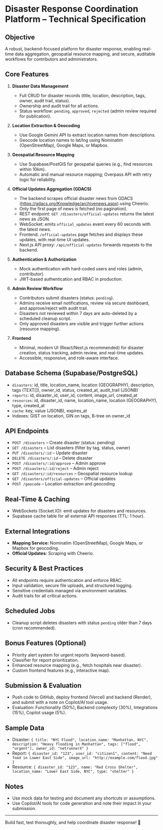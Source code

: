 # Disaster Response Coordination Platform – Technical Specification

## Objective
A robust, backend-focused platform for disaster response, enabling real-time data aggregation, geospatial resource mapping, and secure, auditable workflows for contributors and administrators.

## Core Features

1. **Disaster Data Management**
   - Full CRUD for disaster records (title, location, description, tags, owner, audit trail, status).
   - Ownership and audit trail for all actions.
   - Status workflow: `pending`, `approved`, `rejected` (admin review required for publication).

2. **Location Extraction & Geocoding**
   - Use Google Gemini API to extract location names from descriptions.
   - Geocode location names to lat/lng using Nominatim (OpenStreetMap), Google Maps, or Mapbox.

3. **Geospatial Resource Mapping**
   - Use Supabase/PostGIS for geospatial queries (e.g., find resources within 10km).
   - Automatic and manual resource mapping; Overpass API with retry logic for reliability.

4. **Official Updates Aggregation (GDACS)**
   - The backend scrapes official disaster news from GDACS (https://gdacs.org/Knowledge/archivenews.aspx) using Cheerio.
   - Only the first page of news is fetched (no pagination).
   - REST endpoint: `GET /disasters/official-updates` returns the latest news as JSON.
   - WebSocket: emits `official_updates` event every 60 seconds with the latest news.
   - Frontend: `/official-updates` page fetches and displays these updates, with real-time UI updates.
   - Next.js API proxy: `/api/official-updates` forwards requests to the backend.

5. **Authentication & Authorization**
   - Mock authentication with hard-coded users and roles (admin, contributor).
   - JWT-based authentication and RBAC in production.

6. **Admin Review Workflow**
   - Contributors submit disasters (status: `pending`).
   - Admins receive email notifications, review via secure dashboard, and approve/reject with audit trail.
   - Disasters not reviewed within 7 days are auto-deleted by a scheduled cleanup script.
   - Only approved disasters are visible and trigger further actions (resource mapping).

7. **Frontend**
    - Minimal, modern UI (React/Next.js recommended) for disaster creation, status tracking, admin review, and real-time updates.
    - Accessible, responsive, and role-aware interface.

## Database Schema (Supabase/PostgreSQL)
- `disasters`: id, title, location_name, location (GEOGRAPHY), description, tags (TEXT[]), owner_id, status, created_at, audit_trail (JSONB)
- `reports`: id, disaster_id, user_id, content, image_url, created_at
- `resources`: id, disaster_id, name, location_name, location (GEOGRAPHY), type, created_at
- `cache`: key, value (JSONB), expires_at
- Indexes: GIST on location, GIN on tags, B-tree on owner_id

## API Endpoints
- `POST /disasters` – Create disaster (status: pending)
- `GET /disasters` – List disasters (filter by tag, status, owner)
- `PUT /disasters/:id` – Update disaster
- `DELETE /disasters/:id` – Delete disaster
- `POST /disasters/:id/approve` – Admin approve
- `POST /disasters/:id/reject` – Admin reject
- `GET /disasters/:id/resources` – Geospatial resource lookup
- `GET /disasters/official-updates` – Official updates
- `POST /geocode` – Location extraction and geocoding

## Real-Time & Caching
- WebSockets (Socket.IO): emit updates for disasters and resources.
- Supabase cache table for all external API responses (TTL: 1 hour).

## External Integrations
- **Mapping Service:** Nominatim (OpenStreetMap), Google Maps, or Mapbox for geocoding.
- **Official Updates:** Scraping with Cheerio.

## Security & Best Practices
- All endpoints require authentication and enforce RBAC.
- Input validation, secure file uploads, and structured logging.
- Sensitive credentials managed via environment variables.
- Audit trails for all critical actions.

## Scheduled Jobs
- Cleanup script deletes disasters with status `pending` older than 7 days (cron recommended).

## Bonus Features (Optional)
- Priority alert system for urgent reports (keyword-based).
- Classifier for report prioritization.
- Enhanced resource mapping (e.g., fetch hospitals near disaster).
- Custom frontend features (e.g., interactive map).

## Submission & Evaluation
- Push code to GitHub, deploy frontend (Vercel) and backend (Render), and submit with a note on Copilot/AI tool usage.
- Evaluation: Functionality (50%), Backend complexity (30%), Integrations (15%), Copilot usage (5%).

## Sample Data
- Disaster: `{ title: "NYC Flood", location_name: "Manhattan, NYC", description: "Heavy flooding in Manhattan", tags: ["flood", "urgent"], owner_id: "netrunnerX" }`
- Report: `{ disaster_id: "123", user_id: "citizen1", content: "Need food in Lower East Side", image_url: "http://example.com/flood.jpg" }`
- Resource: `{ disaster_id: "123", name: "Red Cross Shelter", location_name: "Lower East Side, NYC", type: "shelter" }`

## Notes
- Use mock data for testing and document any shortcuts or assumptions.
- Use Copilot/AI tools for code generation and note their impact in your submission.

---

Build fast, test thoroughly, and help coordinate disaster response! 🚀
